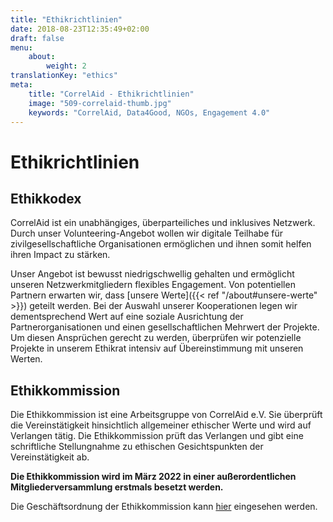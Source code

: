 ```yaml
---
title: "Ethikrichtlinien"
date: 2018-08-23T12:35:49+02:00
draft: false
menu: 
    about:
        weight: 2
translationKey: "ethics"
meta:
    title: "CorrelAid - Ethikrichtlinien"
    image: "509-correlaid-thumb.jpg"
    keywords: "CorrelAid, Data4Good, NGOs, Engagement 4.0"
---
```


# Ethikrichtlinien

## Ethikkodex

CorrelAid ist ein unabhängiges, überparteiliches und inklusives Netzwerk. Durch unser Volunteering-Angebot wollen wir digitale Teilhabe für zivilgesellschaftliche Organisationen ermöglichen und ihnen somit helfen ihren Impact zu stärken.

Unser Angebot ist bewusst niedrigschwellig gehalten und ermöglicht unseren Netzwerkmitgliedern flexibles Engagement. Von potentiellen Partnern erwarten wir, dass [unsere Werte]({{< ref "/about#unsere-werte" >}}) geteilt werden. Bei der Auswahl unserer Kooperationen legen wir dementsprechend Wert auf eine soziale Ausrichtung der Partnerorganisationen und einen gesellschaftlichen Mehrwert der Projekte. Um diesen Ansprüchen gerecht zu werden, überprüfen wir potenzielle Projekte in unserem Ethikrat intensiv auf Übereinstimmung mit unseren Werten.


## Ethikkommission
Die Ethikkommission ist eine Arbeitsgruppe von CorrelAid e.V. Sie überprüft die Vereinstätigkeit hinsichtlich allgemeiner ethischer Werte und wird auf Verlangen tätig. Die Ethikkommission prüft das Verlangen und gibt eine schriftliche Stellungnahme zu ethischen Gesichtspunkten der Vereinstätigkeit ab.

**Die Ethikkommission wird im März 2022 in einer außerordentlichen Mitgliederversammlung erstmals besetzt werden.** 

Die Geschäftsordnung der Ethikkommission kann [hier](/material/correlaid_ev/2021-12-17_ethikkommission_geschaeftsordnung.pdf) eingesehen werden.